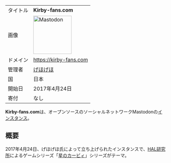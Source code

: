 <div>

|          |                                                                                                                                                                                                                                                                                                        |
|----------|--------------------------------------------------------------------------------------------------------------------------------------------------------------------------------------------------------------------------------------------------------------------------------------------------------|
| タイトル | **Kirby-fans.com**                                                                                                                                                                                                                                                                                     |
| 画像     | [<img src="/images/thumb/0/00/Mastodon_logo.png/120px-Mastodon_logo.png" srcset="/images/thumb/0/00/Mastodon_logo.png/180px-Mastodon_logo.png 1.5x, /images/0/00/Mastodon_logo.png 2x" width="120" height="120" alt="Mastodon" />](/%E3%83%95%E3%82%A1%E3%82%A4%E3%83%AB:Mastodon_logo.png "Mastodon") |
| ドメイン | <a href="https://kirby-fans.com" rel="nofollow">https://kirby-fans.com</a>                                                                                                                                                                                                                             |
| 管理者   | <a href="https://kirby-fans.com/@GEHOx2" rel="nofollow">げほげほ</a>                                                                                                                                                                                                                                   |
| 国       | 日本                                                                                                                                                                                                                                                                                                   |
| 開始日   | 2017年4月24日                                                                                                                                                                                                                                                                                          |
| 寄付     | なし                                                                                                                                                                                                                                                                                                   |

**Kirby-fans.com**は、オープンソースのソーシャルネットワークMastodonの[インスタンス](/%E3%82%A4%E3%83%B3%E3%82%B9%E3%82%BF%E3%83%B3%E3%82%B9 "インスタンス")。

## 概要

2017年4月24日、げほげほ氏によって立ち上げられたインスタンスで、[HAL研究所](https://ja.wikipedia.org/wiki/HAL%E7%A0%94%E7%A9%B6%E6%89%80 "w:HAL研究所")によるゲームシリーズ「[星のカービィ](https://ja.wikipedia.org/wiki/%E6%98%9F%E3%81%AE%E3%82%AB%E3%83%BC%E3%83%93%E3%82%A3 "w:星のカービィ")」シリーズがテーマ。

</div>
